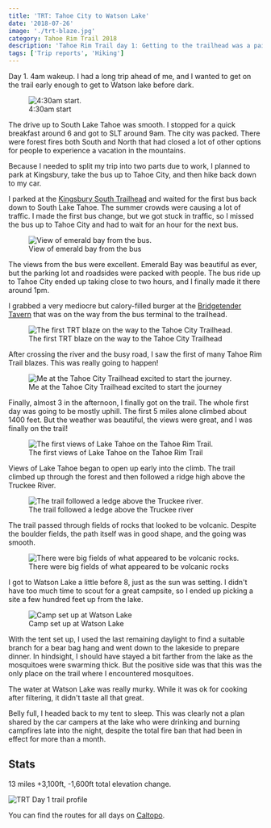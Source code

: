 ```yaml
---
title: 'TRT: Tahoe City to Watson Lake'
date: '2018-07-26'
image: './trt-blaze.jpg'
category: Tahoe Rim Trail 2018
description: 'Tahoe Rim Trail day 1: Getting to the trailhead was a pain, but once I got on the trail I quickly forgot all the hassle.'
tags: ['Trip reports', 'Hiking']
---
```


Day 1. 4am wakeup. I had a long trip ahead of me, and I wanted to get on the trail early enough to get to Watson lake before dark.

<figure>
  <img src="early-start.jpg" alt="4:30am start.">
  <figcaption>4:30am start</figcaption>
</figure>

The drive up to South Lake Tahoe was smooth. I stopped for a quick breakfast around 6 and got to SLT around 9am. The city was packed. There were forest fires both South and North that had closed a lot of other options for people to experience a vacation in the mountains.

Because I needed to split my trip into two parts due to work, I planned to park at Kingsbury, take the bus up to Tahoe City, and then hike back down to my car.

I parked at the [Kingsbury South Trailhead](https://goo.gl/maps/AJmScgY7CR92) and waited for the first bus back down to South Lake Tahoe. The summer crowds were causing a lot of traffic. I made the first bus change, but we got stuck in traffic, so I missed the bus up to Tahoe City and had to wait for an hour for the next bus.

<figure>
  <img src="emerald-bay.jpg" alt="View of emerald bay from the bus.">
  <figcaption>View of emerald bay from the bus</figcaption>
</figure>

The views from the bus were excellent. Emerald Bay was beautiful as ever, but the parking lot and roadsides were packed with people. The bus ride up to Tahoe City ended up taking close to two hours, and I finally made it there around 1pm.

I grabbed a very mediocre but calory-filled burger at the [Bridgetender Tavern](https://goo.gl/maps/cLLfeVUmGQo) that was on the way from the bus terminal to the trailhead.

<figure>
  <img src="trt-blaze.jpg" alt="The first TRT blaze on the way to the Tahoe City Trailhead.">
  <figcaption>The first TRT blaze on the way to the Tahoe City Trailhead</figcaption>
</figure>

After crossing the river and the busy road, I saw the first of many Tahoe Rim Trail blazes. This was really going to happen!

<figure>
  <img src="trt-tahoe-city-trailhead.jpg" alt="Me at the Tahoe City Trailhead excited to start the journey.">
  <figcaption>Me at the Tahoe City Trailhead excited to start the journey</figcaption>
</figure>

Finally, almost 3 in the afternoon, I finally got on the trail. The whole first day was going to be mostly uphill. The first 5 miles alone climbed about 1400 feet. But the weather was beautiful, the views were great, and I was finally on the trail!

<figure>
  <img src="lake-view.jpg" alt="The first views of Lake Tahoe on the Tahoe Rim Trail.">
  <figcaption>The first views of Lake Tahoe on the Tahoe Rim Trail</figcaption>
</figure>

Views of Lake Tahoe began to open up early into the climb. The trail climbed up through the forest and then followed a ridge high above the Truckee River.

<figure>
  <img src="truckee-river.jpg" alt="The trail followed a ledge above the Truckee river.">
  <figcaption>The trail followed a ledge above the Truckee river</figcaption>
</figure>

The trail passed through fields of rocks that looked to be volcanic. Despite the boulder fields, the path itself was in good shape, and the going was smooth.

<figure class="full-width">
  <img src="view-of-boulder-field.jpg" alt="There were big fields of what appeared to be volcanic rocks.">
  <figcaption>There were big fields of what appeared to be volcanic rocks</figcaption>
</figure>

I got to Watson Lake a little before 8, just as the sun was setting. I didn't have too much time to scout for a great campsite, so I ended up picking a site a few hundred feet up from the lake.

<figure>
  <img src="tent-at-watson-lake.jpg" alt="Camp set up at Watson Lake">
  <figcaption>Camp set up at Watson Lake</figcaption>
</figure>

With the tent set up, I used the last remaining daylight to find a suitable branch for a bear bag hang and went down to the lakeside to prepare dinner. In hindsight, I should have stayed a bit farther from the lake as the mosquitoes were swarming thick. But the positive side was that this was the only place on the trail where I encountered mosquitoes.

The water at Watson Lake was really murky. While it was ok for cooking after filtering, it didn't taste all that great.

Belly full, I headed back to my tent to sleep. This was clearly not a plan shared by the car campers at the lake who were drinking and burning campfires late into the night, despite the total fire ban that had been in effect for more than a month.

## Stats

13 miles +3,100ft, -1,600ft total elevation change.

![TRT Day 1 trail profile](profile.png)

You can find the routes for all days on [Caltopo](https://caltopo.com/m/HJ0L).
